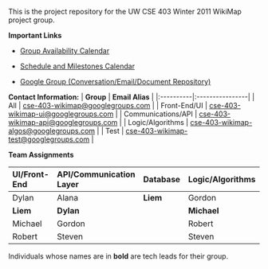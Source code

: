 This is the project repository for the UW CSE 403 Winter 2011 WikiMap project group.

**Important Links**

  * [Group Availability Calendar](http://www.google.com/calendar/embed?src=qcugf6gerd1eouv44k9d61d3co%40group.calendar.google.com&ctz=America/Los_Angeles)

  * [Schedule and Milestones Calendar](http://www.google.com/calendar/embed?src=g3cbepv7fh476l7btp00uhhnd4%40group.calendar.google.com&ctz=America/Los_Angeles)

  * [Google Group (Conversation/Email/Document Repository)](http://groups.google.com/group/cse-403-wikimap)

**Contact Information:**
| **Group** | **Email Alias** |
|:----------|:----------------|
| All | [cse-403-wikimap@googlegroups.com](mailto:cse-403-wikimap@googlegroups.com) |
| Front-End/UI | [cse-403-wikimap-ui@googlegroups.com](mailto:cse-403-wikimap-ui@googlegroups.com) |
| Communications/API | [cse-403-wikimap-api@googlegroups.com](mailto:cse-403-wikimap-api@googlegroups.com) |
| Logic/Algorithms | [cse-403-wikimap-algos@googlegroups.com](mailto:cse-403-wikimap-algos@googlegroups.com) |
| Test | [cse-403-wikimap-test@googlegroups.com](mailto:cse-403-wikimap-test@googlegroups.com) |

**Team Assignments**

| **UI/Front-End** | **API/Communication Layer** | **Database** | **Logic/Algorithms** | **Test** | **PM** |
|:-----------------|:----------------------------|:-------------|:---------------------|:---------|:-------|
| Dylan | Alana | **Liem** | Gordon | Alana| Kimberly |
| **Liem** | **Dylan** |  | **Michael** | Dylan |  |
| Michael | Gordon |  | Robert | Kimberly |  |
| Robert | Steven |  | Steven | **Steven** |  |

Individuals whose names are in **bold** are tech leads for their group.


